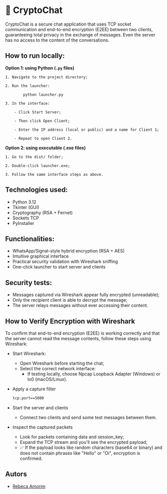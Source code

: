 
# 🔐 CryptoChat

CryptoChat is a secure chat application that uses TCP socket communication and end-to-end encryption (E2EE) between two clients, guaranteeing total privacy in the exchange of messages. Even the server has no access to the content of the conversations.

## How to run locally:

**Option 1: using Python (`.py` files)**

    1. Navigate to the project directory;

    2. Run the launcher:

            python launcher.py

    3. In the interface:

        - Click Start Server;

        - Then click Open Client;

        - Enter the IP address (local or public) and a name for Client 1;

        - Repeat to open Client 2.

**Option 2: using executable (.exe files)**

    1. Go to the dist/ folder;

    2. Double-click launcher.exe;

    3. Follow the same interface steps as above.

## Technologies used:

- Python 3.12
- Tkinter (GUI)
- Cryptography (RSA + Fernet)
- Sockets TCP
- PyInstaller

## Functionalities:

- WhatsApp/Signal-style hybrid encryption (RSA + AES)
- Intuitive graphical interface
- Practical security validation with Wireshark sniffing
- One-click launcher to start server and clients

## Security tests:

- Messages captured via Wireshark appear fully encrypted (unreadable);
- Only the recipient client is able to decrypt the message;
- The server relays messages without ever accessing their content.

## How to Verify Encryption with Wireshark

To confirm that end-to-end encryption (E2EE) is working correctly and that the server cannot read the message contents, follow these steps using Wireshark:

- Start Wireshark:
    - Open Wireshark before starting the chat;
    - Select the correct network interface:
        - If testing locally, choose Npcap Loopback Adapter (Windows) or lo0 (macOS/Linux).

- Apply a capture filter
    ```bash
    tcp.port==5000

- Start the server and clients
    - Connect two clients and send some test messages between them.

- Inspect the captured packets
    - Look for packets containing data and session_key;
    - Expand the TCP stream and you'll see the encrypted payload;
    - ✅ If the payload looks like random characters (base64 or binary) and does not        contain phrases like "Hello" or "Oi", encryption is confirmed.

## Autors

- [Rebeca Amorim](https://www.github.com/Rebeusca)